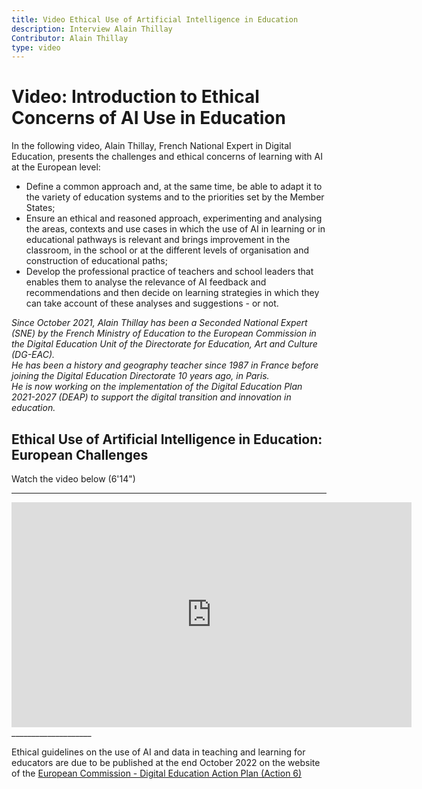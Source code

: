 ```yaml
---
title: Video Ethical Use of Artificial Intelligence in Education
description: Interview Alain Thillay
Contributor: Alain Thillay
type: video
---
```


# Video: Introduction to Ethical Concerns of AI Use in Education

In the following video, Alain Thillay, French National Expert in Digital Education, presents the challenges and ethical concerns of learning with AI at the European level:
- Define a common approach and, at the same time, be able to adapt it to the variety of education systems and to the priorities set by the Member States;
- Ensure an ethical and reasoned approach, experimenting and analysing the areas, contexts and use cases in which the use of AI in learning or in educational pathways is relevant and brings improvement in the classroom, in the school or at the different levels of organisation and construction of educational paths;
- Develop the professional practice of teachers and school leaders that enables them to analyse the relevance of AI feedback and recommendations and then decide on learning strategies in which they can take account of these analyses and suggestions - or not.

*Since October 2021, Alain Thillay has been a Seconded National Expert (SNE) by the French Ministry of Education to the European Commission in the Digital Education Unit of the Directorate for Education, Art and Culture (DG-EAC).*  
*He has been a history and geography teacher since 1987 in France before joining the Digital Education Directorate 10 years ago, in Paris.*  
*He is now working on the implementation of the Digital Education Plan 2021-2027 (DEAP) to support the digital transition and innovation in education.*

## Ethical Use of Artificial Intelligence in Education: European Challenges  
Watch the video below (6'14")
____________________

<center><iframe width="640" height="360" src="https://www.youtube.com/embed/Gfzvo1bGkyI?rel=0&showinfo=0&cc_load_policy=1&hl=fr&modestbranding=1" frameborder="0" allowfullscreen></iframe></center>
____________________

  Ethical guidelines on the use of AI and data in teaching and learning for educators are due to be published at the end October 2022 on the website of the [European Commission - Digital Education Action Plan (Action 6)](https://education.ec.europa.eu/focus-topics/digital-education/action-plan/action-6)
